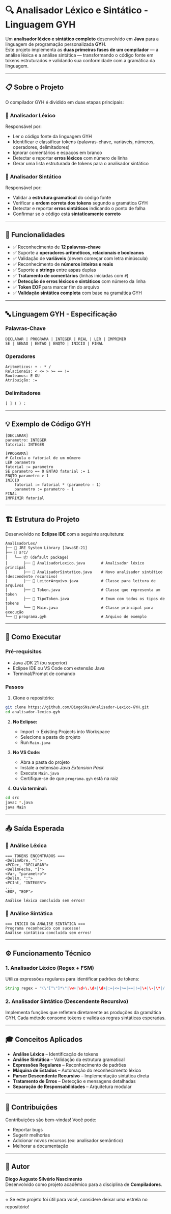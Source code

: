 # 🔍 Analisador Léxico e Sintático - Linguagem GYH

Um **analisador léxico e sintático completo** desenvolvido em **Java** para a linguagem de programação personalizada **GYH**.  
Este projeto implementa as **duas primeiras fases de um compilador** — a análise léxica e a análise sintática — transformando o código fonte em tokens estruturados e validando sua conformidade com a gramática da linguagem.

---

## 📋 Sobre o Projeto

O compilador GYH é dividido em duas etapas principais:

### 🧩 **Analisador Léxico**

Responsável por:

- Ler o código fonte da linguagem GYH
- Identificar e classificar tokens (palavras-chave, variáveis, números, operadores, delimitadores)
- Ignorar comentários e espaços em branco
- Detectar e reportar **erros léxicos** com número de linha
- Gerar uma lista estruturada de tokens para o analisador sintático

### 🧠 **Analisador Sintático**

Responsável por:

- Validar a **estrutura gramatical** do código fonte
- Verificar a **ordem correta dos tokens** segundo a gramática GYH
- Detectar e reportar **erros sintáticos** indicando o ponto de falha
- Confirmar se o código está **sintaticamente correto**

---

## 🎯 Funcionalidades

- ✅ Reconhecimento de **12 palavras-chave**
- ✅ Suporte a **operadores aritméticos, relacionais e booleanos**
- ✅ Validação de **variáveis** (devem começar com letra minúscula)
- ✅ Reconhecimento de **números inteiros e reais**
- ✅ Suporte a **strings** entre aspas duplas
- ✅ **Tratamento de comentários** (linhas iniciadas com `#`)
- ✅ **Detecção de erros léxicos e sintáticos** com número da linha
- ✅ **Token EOF** para marcar fim do arquivo
- ✅ **Validação sintática completa** com base na gramática GYH

---

## 🔤 Linguagem GYH - Especificação

### Palavras-Chave

```
DECLARAR | PROGRAMA | INTEGER | REAL | LER | IMPRIMIR
SE | SENAO | ENTAO | ENQTO | INICIO | FINAL
```

### Operadores

```
Aritméticos: + - * /
Relacionais: < <= > >= == !=
Booleanos: E OU
Atribuição: :=
```

### Delimitadores

```
[ ] ( ) :
```

---

## 💡 Exemplo de Código GYH

```gyh
[DECLARAR]
parametro: INTEGER
fatorial: INTEGER

[PROGRAMA]
# Calcula o fatorial de um número
LER parametro
fatorial := parametro
SE parametro == 0 ENTAO fatorial := 1
ENQTO parametro > 1
INICIO
    fatorial := fatorial * (parametro - 1)
    parametro := parametro - 1
FINAL
IMPRIMIR fatorial
```

---

## 🏗️ Estrutura do Projeto

Desenvolvido no **Eclipse IDE** com a seguinte arquitetura:

```
AnalisadorLex/
├── 📁 JRE System Library [JavaSE-21]
├── 📁 src/
│   └── 📦 (default package)
│       ├── 📄 AnalisadorLexico.java       # Analisador léxico principal
│       ├── 📄 AnalisadorSintatico.java    # Novo analisador sintático (descendente recursivo)
│       ├── 📄 LeitorArquivo.java          # Classe para leitura de arquivos
│       ├── 📄 Token.java                  # Classe que representa um token
│       ├── 📄 TipoToken.java              # Enum com todos os tipos de tokens
│       └── 📄 Main.java                   # Classe principal para execução
└── 📄 programa.gyh                        # Arquivo de exemplo
```

---

## 🚀 Como Executar

### Pré-requisitos

- Java JDK 21 (ou superior)
- Eclipse IDE ou VS Code com extensão Java
- Terminal/Prompt de comando

### Passos

1. Clone o repositório:

```bash
git clone https://github.com/DiogoSNs/Analisador-Lexico-GYH.git
cd analisador-lexico-gyh
```

2. **No Eclipse:**

   - Import → Existing Projects into Workspace
   - Selecione a pasta do projeto
   - Run `Main.java`

3. **No VS Code:**

   - Abra a pasta do projeto
   - Instale a extensão _Java Extension Pack_
   - Execute `Main.java`
   - Certifique-se de que `programa.gyh` está na raiz

4. **Ou via terminal:**

```bash
cd src
javac *.java
java Main
```

---

## 📤 Saída Esperada

### 🧩 Análise Léxica

```
=== TOKENS ENCONTRADOS ===
<DelimAbre, "[">
<PCDec, "DECLARAR">
<DelimFecha, "]">
<Var, "parametro">
<Delim, ":">
<PCInt, "INTEGER">
...
<EOF, "EOF">

Análise léxica concluída sem erros!
```

### 🧠 Análise Sintática

```
=== INÍCIO DA ANÁLISE SINTÁTICA ===
Programa reconhecido com sucesso!
Análise sintática concluída sem erros!
```

---

## ⚙️ Funcionamento Técnico

### 1. **Analisador Léxico (Regex + FSM)**

Utiliza expressões regulares para identificar padrões de tokens:

```java
String regex = "(\"[^\"]*\"|\w+|\d+\.\d+|\d+|:=|<=|>=|==|!=|\+|\-|\*|/|\[|\]|\(|\)|:|<|>)";
```

### 2. **Analisador Sintático (Descendente Recursivo)**

Implementa funções que refletem diretamente as produções da gramática GYH.
Cada método consome tokens e valida as regras sintáticas esperadas.

---

## 🎓 Conceitos Aplicados

- **Análise Léxica** – Identificação de tokens
- **Análise Sintática** – Validação da estrutura gramatical
- **Expressões Regulares** – Reconhecimento de padrões
- **Máquina de Estados** – Automação do reconhecimento léxico
- **Parser Descendente Recursivo** – Implementação sintática direta
- **Tratamento de Erros** – Detecção e mensagens detalhadas
- **Separação de Responsabilidades** – Arquitetura modular

---

## 🤝 Contribuições

Contribuições são bem-vindas! Você pode:

- Reportar bugs
- Sugerir melhorias
- Adicionar novos recursos (ex: analisador semântico)
- Melhorar a documentação

---

## 👤 Autor

**Diogo Augusto Silvério Nascimento**  
Desenvolvido como projeto acadêmico para a disciplina de **Compiladores**.

---

⭐ Se este projeto foi útil para você, considere deixar uma estrela no repositório!
